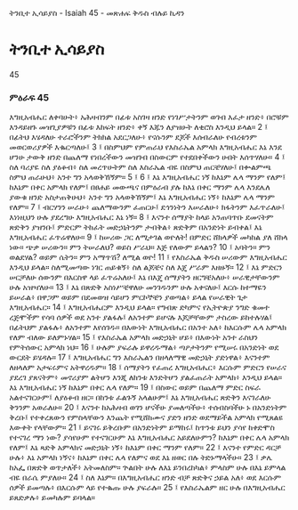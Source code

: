 ﻿
 ትንቢተ ኢሳይያስ - Isaiah 45 - መጽሐፍ ቅዱስ ብሉይ ኪዳን
# ትንቢተ ኢሳይያስ
45
### ምዕራፍ 45
እግዚአብሔር ለቀባሁት፥ አሕዛብንም በፊቱ አስገዛ ዘንድ የነገሥታትንም ወገብ እፈታ ዘንድ፥ በሮቹም እንዳይዘጉ መዝጊያዎቹን በፊቱ እከፍት ዘንድ፥ ቀኝ እጁን ለያዝሁት ለቂሮስ እንዲህ ይላል።
2 ፤ በፊትህ እሄዳለሁ ተራሮችንም ትክክል አደርጋለሁ፥ የናሱንም ደጆች እሰብራለሁ የብረቱንም መወርወሪያዎች እቈርጣለሁ፤
3 ፤ በስምህም የምጠራህ የእስራኤል አምላክ እግዚአብሔር እኔ እንደ ሆንሁ ታውቅ ዘንድ በጨለማ የነበረችውን መዝገብ በስውርም የተደበቀችውን ሀብት እሰጥሃለሁ።
4 ፤ ስለ ባሪያዬ ስለ ያዕቆብ፥ ስለ መረጥሁትም ስለ እስራኤል ብዬ በስምህ ጠርቼሃለሁ፤ በቍልምጫ ስምህ ጠራሁህ፥ አንተ ግን አላወቅኸኝም።
5 ፤
6 ፤ እኔ እግዚአብሔር ነኝ ከእኔም ሌላ ማንም የለም፤ ከእኔም በቀር አምላክ የለም፤ በፀሐይ መውጫና በምዕራብ ያሉ ከእኔ በቀር ማንም ሌላ እንደሌለ ያውቁ ዘንድ አስታጠቅሁህ፥ አንተ ግን አላወቅኸኝም፤ እኔ እግዚአብሔር ነኝ፥ ከእኔም ሌላ ማንም የለም።
7 ፤ ብርሃንን ሠራሁ፥ ጨለማውንም ፈጠርሁ፤ ደኅንነትን እሠራለሁ፥ ክፋትንም እፈጥራለሁ፤ እነነዚህን ሁሉ ያደረግሁ እግዚአብሔር እኔ ነኝ።
8 ፤ እናንተ ሰማያት ከላይ አንጠባጥቡ ደመናትም ጽድቅን ያዝንቡ፤ ምድርም ትከፈት መድኃኒትንም ታብቅል፥ ጽድቅም በአንድነት ይብቀል፤ እኔ እግዚአብሔር ፈጥሬዋለሁ።
9 ፤ ከሠሪው ጋር ለሚታገል ወዮለት! በምድር ሸክላዎች መካከል ያለ ሸክላ ነው። ጭቃ ሠሪውን። ምን ትሠራለህ? ወይስ ሥራህ። እጅ የለውም ይላልን?
10 ፤ አባትን። ምን ወልደሃል? ወይም ሴትን። ምን አማጥሽ? ለሚል ወዮ!
11 ፤ የእስራኤል ቅዱስ ሠሪውም እግዚአብሔር እንዲህ ይላል። ስለሚመጣው ነገር ጠይቁኝ፥ ስለ ልጆቼና ስለ እጄ ሥራም እዘዙኝ።
12 ፤ እኔ ምድርን ሠርቻለሁ ሰውንም በእርስዋ ላይ ፈጥሬአለሁ፤ እኔ በእጄ ሰማያትን ዘርግቼአለሁ፥ ሠራዊታቸውንም ሁሉ አዝዣለሁ።
13 ፤ እኔ በጽድቅ አስነሥቼዋለሁ መንገዱንም ሁሉ አቀናለሁ፤ እርሱ ከተማዬን ይሠራል፥ በዋጋም ወይም በደመወዝ ሳይሆን ምርኮኞቼን ያወጣል፥ ይላል የሠራዊት ጌታ እግዚአብሔር።
14 ፤ እግዚአብሔርም እንዲህ ይላል። የግብጽ ድካምና የኢትዮጵያ ንግድ ቁመተ ረጅሞችም የሳባ ሰዎች ወደ አንተ ያልፋሉ፤ ለአንተም ይሆናሉ እጆቻቸውም ታስረው ይከተሉሃል፤ በፊትህም ያልፋሉ፥ ለአንተም እየሰገዱ። በእውነት እግዚአብሔር በአንተ አለ፥ ከእርሱም ሌላ አምላክ የለም ብለው ይለምኑሃል።
15 ፤ የእስራኤል አምላክ መድኃኒት ሆይ፥ በእውነት አንተ ራስህን የምትሰውር አምላክ ነህ።
16 ፤ ሁሉም ያፍራሉ ይዋረዱማል፥ ጣዖታትንም የሚሠሩ በአንድነት ወደ ውርደት ይሄዳሉ።
17 ፤ እግዚአብሔር ግን እስራኤልን በዘላለማዊ መድኃኒት ያድነዋል፥ እናንተም ለዘላለም አታፍሩምና አትዋረዱም።
18 ፤ ሰማያትን የፈጠረ እግዚአብሔር፥ እርሱም ምድርን የሠራና ያደረገ ያጸናትም፥ መኖሪያም ልትሆን እንጂ ለከንቱ እንድትሆን ያልፈጠራት አምላክ፥ እንዲህ ይላል። እኔ እግዚአብሔር ነኝ ከእኔም በቀር ሌላ የለም።
19 ፤ በስውር ወይም በጨለማ ምድር ስፍራ አልተናገርሁም፤ ለያዕቆብ ዘር። በከንቱ ፈልጉኝ አላልሁም፤ እኔ እግዚአብሔር ጽድቅን እናገራለሁ ቅንንም አወራለሁ።
20 ፤ እናንተ ከአሕዛብ ወገን ሆናችሁ ያመለጣችሁ፥ ተሰብስባችሁ ኑ በአንድነትም ቅረቡ፤ የተቀረጸውን የምስላቸውን እንጨት የሚሸከሙና ያድን ዘንድ ወደማይችል አምላክ የሚጸልዩ እውቀት የላቸውም።
21 ፤ ይናገሩ ይቅረቡም በአንድነትም ይማከሩ፤ ከጥንቱ ይህን ያሳየ ከቀድሞስ የተናገረ ማን ነው? ያሳየሁም የተናገርሁም እኔ እግዚአብሔር አይደለሁምን? ከእኔም በቀር ሌላ አምላክ የለም፤ እኔ ጻድቅ አምላክና መድኃኒት ነኝ፥ ከእኔም በቀር ማንም የለም።
22 ፤ እናንተ የምድር ዳርቻ ሁሉ፥ እኔ አምላክ ነኝና፥ ከእኔም በቀር ሌላ የለምና ወደ እኔ ዘወር በሉ ትድኑማላችሁ።
23 ፤ ቃሌ ከአፌ በጽድቅ ወጥታለች፥ አትመለስም። ጕልበት ሁሉ ለእኔ ይንበረከካል፥ ምላስም ሁሉ በእኔ ይምላል ብዬ በራሴ ምያለሁ።
24 ፤ ስለ እኔም። በእግዚአብሔር ዘንድ ብቻ ጽድቅና ኃይል አለ፥ ወደ እርሱም ሰዎች ይመጣሉ፥ በእርሱም ላይ የተቈጡ ሁሉ ያፍራሉ።
25 ፤ የእስራኤልም ዘር ሁሉ በእግዚአብሔር ይጸድቃሉ፥ ይመካሉም ይባላል። 
